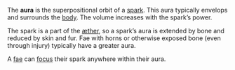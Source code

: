 The **aura** is the superpositional orbit of a [spark](<./Spark.md>). This aura typically envelops and surrounds the [body](<./Body.md>). The volume increases with the spark’s power.

The spark is a part of the [æther](<./Æther.md>), so a spark’s aura is extended by bone and reduced by skin and fur. Fae with horns or otherwise exposed bone (even through injury) typically have a greater aura.

A [fae](<./Fae.md>) can [focus](<./Focusing.md>) their spark anywhere within their aura.